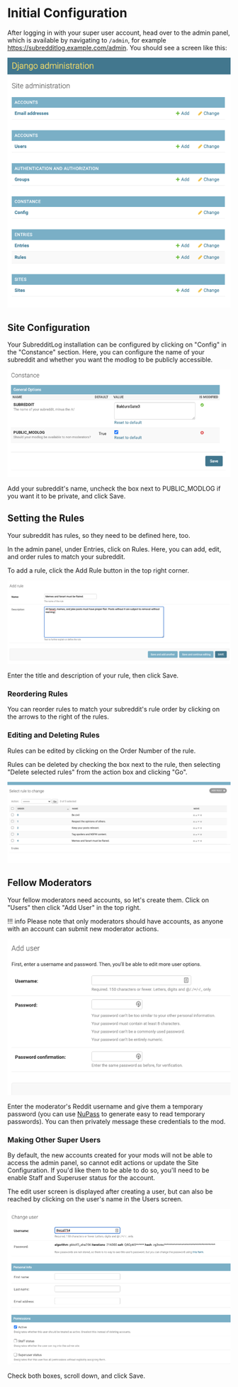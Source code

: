 # Initial Configuration

After logging in with your super user account, head over to the admin panel, which is available by navigating to 
`/admin`, for example https://subredditlog.example.com/admin. You should see a screen like this:

![Django Admin](django_admin.png "Django Admin screen")

## Site Configuration

Your SubredditLog installation can be configured by clicking on "Config" in the "Constance" section. Here, you can 
configure the name of your subreddit and whether you want the modlog to be publicly accessible.

![Site Configuration](config.png "/r/BaldursGate3's Config")

Add your subreddit's name, uncheck the box next to PUBLIC_MODLOG if you want it to be private, and click Save.

## Setting the Rules

Your subreddit has rules, so they need to be defined here, too.

In the admin panel, under Entries, click on Rules. Here, you can add, edit, and order rules to match your subreddit.

To add a rule, click the Add Rule button in the top right corner.

![Add Rule Form](add_rule_form.png "The 'Add Rule' form")

Enter the title and description of your rule, then click Save.

### Reordering Rules

You can reorder rules to match your subreddit's rule order by clicking on the arrows to the right of the rules.

### Editing and Deleting Rules

Rules can be edited by clicking on the Order Number of the rule.

Rules can be deleted by checking the box next to the rule, then selecting "Delete selected rules" from the action box
and clicking "Go".

![Rules List](rules_list.png "The rules list")

## Fellow Moderators

Your fellow moderators need accounts, so let's create them. Click on "Users" then click "Add User" in the top right.

!!! info Please note that only moderators should have accounts, as anyone with an account can submit new moderator actions.

![Add User](add_user.png "The 'Add User' screen")

Enter the moderator's Reddit username and give them a temporary password (you can use [NuPass](https://nupass.pw) to 
generate easy to read temporary passwords). You can then privately message these credentials to the mod.

### Making Other Super Users

By default, the new accounts created for your mods will not be able to access the admin panel, so cannot edit actions or
update the Site Configuration. If you'd like them to be able to do so, you'll need to be enable Staff and Superuser
status for the account.

The edit user screen is displayed after creating a user, but can also be reached by clicking on the user's name in the 
Users screen.

![Edit User](edit_user.png "The 'Edit User' screen")

Check both boxes, scroll down, and click Save.

